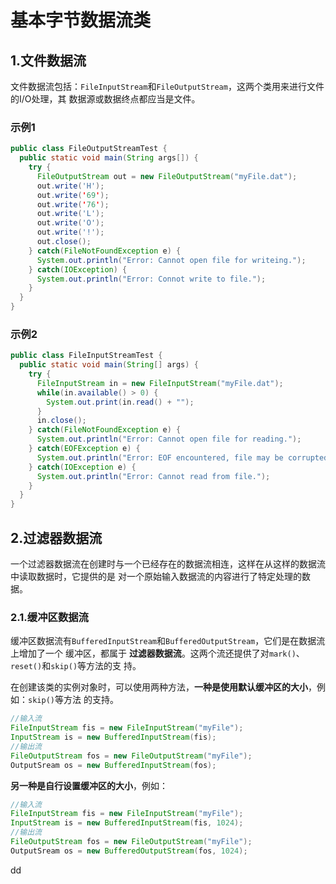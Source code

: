 基本字节数据流类
================================================================================
## 1.文件数据流
文件数据流包括：`FileInputStream`和`FileOutputStream`，这两个类用来进行文件的I/O处理，其
数据源或数据终点都应当是文件。

### 示例1
```java
public class FileOutputStreamTest {
  public static void main(String args[]) {
    try {
      FileOutputStream out = new FileOutputStream("myFile.dat");
      out.write('H');
      out.write('69');
      out.write('76');
      out.write('L');
      out.write('O');
      out.write('!');
      out.close();
    } catch(FileNotFoundException e) {
      System.out.println("Error: Cannot open file for writeing.");
    } catch(IOException) {
      System.out.println("Error: Connot write to file.");
    }
  }
}
```

### 示例2
```java
public class FileInputStreamTest {
  public static void main(String[] args) {
    try {
      FileInputStream in = new FileInputStream("myFile.dat");
      while(in.available() > 0) {
        System.out.print(in.read() + "");
      }
      in.close();
    } catch(FileNotFoundException e) {
      System.out.println("Error: Cannot open file for reading.");
    } catch(EOFException e) {
      System.out.println("Error: EOF encountered, file may be corrupted.");
    } catch(IOException e) {
      System.out.println("Error: Cannot read from file.");
    }
  }
}
```

## 2.过滤器数据流
一个过滤器数据流在创建时与一个已经存在的数据流相连，这样在从这样的数据流中读取数据时，它提供的是
对一个原始输入数据流的内容进行了特定处理的数据。

### 2.1.缓冲区数据流
缓冲区数据流有`BufferedInputStream`和`BufferedOutputStream`，它们是在数据流上增加了一个
缓冲区，都属于 **过滤器数据流**。这两个流还提供了对`mark()`、`reset()`和`skip()`等方法的支
持。

在创建该类的实例对象时，可以使用两种方法，**一种是使用默认缓冲区的大小**，例如：`skip()`等方法
的支持。
```java
//输入流
FileInputStream fis = new FileInputStream("myFile");
InputStream is = new BufferedInputStream(fis);
//输出流
FileOutputStream fos = new FileOutputStream("myFile");
OutputSream os = new BufferedInputStream(fos);
```
**另一种是自行设置缓冲区的大小**，例如：
```java
//输入流
FileInputStream fis = new FileInputStream("myFile");
InputStream is = new BufferedInputStream(fis, 1024);
//输出流
FileOutputStream fos = new FileOutputStream("myFile");
OutputSream os = new BufferedOutputStream(fos, 1024);
```




































dd
